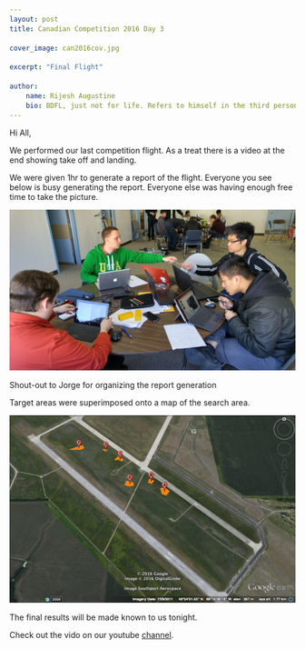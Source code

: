 ```yaml
---
layout: post
title: Canadian Competition 2016 Day 3

cover_image: can2016cov.jpg

excerpt: "Final Flight"

author:
    name: Rijesh Augustine
    bio: BDFL, just not for life. Refers to himself in the third person.
---
```


Hi All,

We performed our last competition flight. As a treat there is a video at the end showing take off and landing.

We were given 1hr to generate a report of the flight. Everyone you see below is busy generating the report. Everyone else was having enough free time to take the picture.
<div class="full zoomable"><img src="/images/busyworking.jpg"></div>

Shout-out to Jorge for organizing the report generation

Target areas were superimposed onto a map of the search area.
<div class="full zoomable"><img src="/images/map2.jpg"></div>


The final results will be made known to us tonight. 

Check out the vido on our youtube <a href="https://www.youtube.com/watch?v=pYc_00_9lgI">channel</a>.


